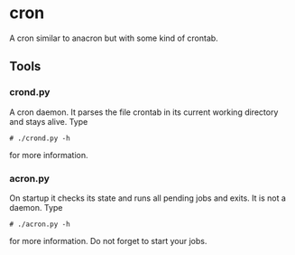 # cron
A cron similar to anacron but with some kind of crontab.

## Tools
### crond.py
A cron daemon. It parses the file crontab in its current working directory and stays alive. Type

    # ./crond.py -h

for more information.

### acron.py
On startup it checks its state and runs all pending jobs and exits. It is not a daemon. Type

    # ./acron.py -h

for more information. Do not forget to start your jobs.
